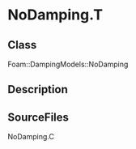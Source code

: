 # NoDamping.T 
## Class
Foam::DampingModels::NoDamping

## Description

## SourceFiles
NoDamping.C

